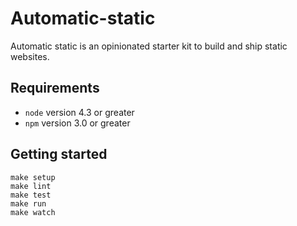 # Automatic-static

Automatic static is an opinionated starter kit to build and ship static websites. 

## Requirements

 - `node` version 4.3 or greater
 - `npm` version 3.0 or greater

## Getting started

```
make setup
make lint
make test
make run
make watch
```
